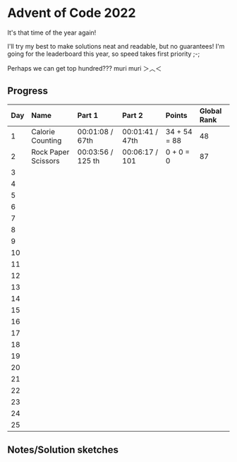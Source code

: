 # Advent of Code 2022

It's that time of the year again!

I'll try my best to make solutions neat and readable, but no guarantees! 
I'm going for the leaderboard this year, so speed takes first priority ;-;

Perhaps we can get top hundred??? muri muri ＞︿＜

## Progress


| Day | Name                | Part 1              | Part 2          | Points       | Global Rank |
| --- | :------------------ | :------------------ | :-------------- | :----------- | :---------- |
| 1   | Calorie Counting    | 00:01:08 / 67th     | 00:01:41 / 47th | 34 + 54 = 88 | 48          |
| 2   | Rock Paper Scissors | 00:03:56   / 125 th | 00:06:17 / 101  | 0 + 0 = 0    | 87          |
| 3   |                     |                     |                 |              |             |
| 4   |                     |                     |                 |              |             |
| 5   |                     |                     |                 |              |             |
| 6   |                     |                     |                 |              |             |
| 7   |                     |                     |                 |              |             |
| 8   |                     |                     |                 |              |             |
| 9   |                     |                     |                 |              |             |
| 10  |                     |                     |                 |              |             |
| 11  |                     |                     |                 |              |             |
| 12  |                     |                     |                 |              |             |
| 13  |                     |                     |                 |              |             |
| 14  |                     |                     |                 |              |             |
| 15  |                     |                     |                 |              |             |
| 16  |                     |                     |                 |              |             |
| 17  |                     |                     |                 |              |             |
| 18  |                     |                     |                 |              |             |
| 19  |                     |                     |                 |              |             |
| 20  |                     |                     |                 |              |             |
| 21  |                     |                     |                 |              |             |
| 22  |                     |                     |                 |              |             |
| 23  |                     |                     |                 |              |             |
| 24  |                     |                     |                 |              |             |
| 25  |                     |                     |                 |              |             |

## Notes/Solution sketches
